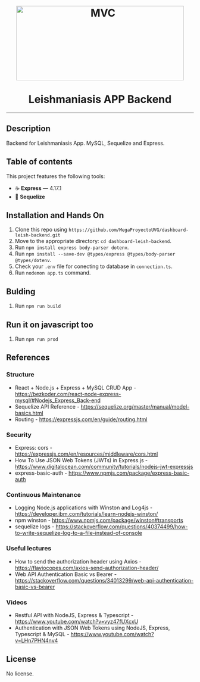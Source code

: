 <h1 align="center">
<br>
  <img src="https://yugasa.com/wp-content/uploads/2015/09/Mobile-Apps-Designs-are-different-from-Website-Designs-1.jpg" alt="MVC" width="450" height="200">
<br>
<br>
Leishmaniasis APP Backend
</h1>

<hr />
<!-- @import "[TOC]" {cmd="toc" depthFrom=1 depthTo=6 orderedList=false} -->


## Description
Backend for Leishmaniasis App. MySQL, Sequelize and Express.

## Table of contents
This project features the following tools:

- :coffee: **Express** — 4.17.1
- :file_folder: **Sequelize**

## Installation and Hands On
1. Clone this repo using `https://github.com/MegaProyectoUVG/dashboard-leish-backend.git`
2. Move to the appropriate directory: `cd dashboard-leish-backend`.<br />
3. Run `npm install express body-parser dotenv`.
4. Run `npm install --save-dev @types/express @types/body-parser @types/dotenv`.
5. Check your `.env` file for conecting to database in `connection.ts`.
6. Run `nodemon app.ts` command. <br />

## Bulding
1. Run `npm run build`

## Run it on javascript too
1. Run `npm run prod`

## References
### Structure
 - React + Node.js + Express + MySQL CRUD App - https://bezkoder.com/react-node-express-mysql/#Nodejs_Express_Back-end
 - Sequelize API Reference - https://sequelize.org/master/manual/model-basics.html
 - Routing - https://expressjs.com/en/guide/routing.html

### Security
 - Express: cors - https://expressjs.com/en/resources/middleware/cors.html
 - How To Use JSON Web Tokens (JWTs) in Express.js - https://www.digitalocean.com/community/tutorials/nodejs-jwt-expressjs
 - express-basic-auth - https://www.npmjs.com/package/express-basic-auth

### Continuous Maintenance
 - Logging Node.js applications with Winston and Log4js - https://developer.ibm.com/tutorials/learn-nodejs-winston/
 - npm winston - https://www.npmjs.com/package/winston#transports
- sequelize logs - https://stackoverflow.com/questions/40374499/how-to-write-sequelize-log-to-a-file-instead-of-console

### Useful lectures
 - How to send the authorization header using Axios - https://flaviocopes.com/axios-send-authorization-header/
 - Web API Authentication Basic vs Bearer - https://stackoverflow.com/questions/34013299/web-api-authentication-basic-vs-bearer

### Videos
 - Restful API with NodeJS, Express & Typescript - https://www.youtube.com/watch?v=vyz47fUXcxU
 - Authentication with JSON Web Tokens using NodeJS, Express, Typescript & MySQL - https://www.youtube.com/watch?v=LHn7PHN4nv4

## License
No license.
